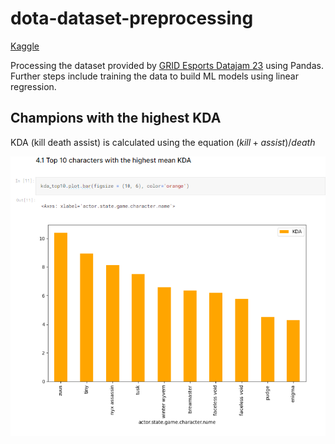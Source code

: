 # dota-dataset-preprocessing

[Kaggle](https://www.kaggle.com/code/lizshan/dota-dataset-processing#4.-Highest-KDA-by-character)

Processing the dataset provided by [GRID Esports Datajam 23](https://grid-esports-datajam23.devpost.com/?ref_feature=challenge&ref_medium=your-open-hackathons&ref_content=Submissions+open) using Pandas. 
Further steps include training the data to build ML models using linear regression. 

## Champions with the highest KDA 
KDA (kill death assist) is calculated using the equation 
$(kill+assist)/death$

![KDA table](kda.png)
